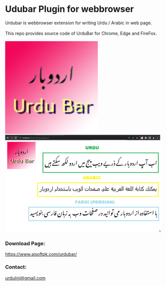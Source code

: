 # Udubar Plugin for webbrowser
Urdubar is webbrowser extension for writing Urdu / Arabic in web page.
<br><br>
This repo provides source code of UrduBar for Chrome, Edge and FireFox.
<br>
<br>
![UrduBar Logo](urdubar-logo-300x300.png)
<br>
![Type Urdu on Web](ScreenShot-UrduBar-640x400.png)



### Download Page:
https://www.ajsoftpk.com/urdubar/

### Contact:
urdujini@gmail.com
